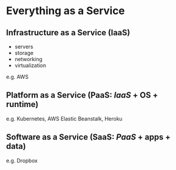 # Everything as a Service

## Infrastructure as a Service (**IaaS**)
- servers
- storage
- networking
- virtualization

e.g. AWS

## Platform as a Service (**PaaS**: _IaaS_ + OS + runtime)

e.g. Kubernetes, AWS Elastic Beanstalk, Heroku

## Software as a Service (**SaaS**: _PaaS_ + apps + data)

e.g. Dropbox
